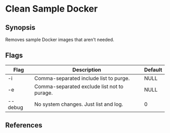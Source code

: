 # Clean Sample Docker

## Synopsis
Removes sample Docker images that aren't needed.


## Flags
|Flag|Description|Default|
|--|--|--|
|-i      | Comma-separated include list to purge.      | NULL |
|-e      | Comma-separated exclude list not to purage. | NULL |
|--debug | No system changes.  Just list and log.      | 0    |

## References

